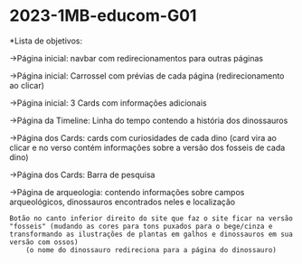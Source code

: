 # 2023-1MB-educom-G01

*Lista de objetivos: 

 

 

->Página inicial: navbar com redirecionamentos para outras páginas 

->Página inicial: Carrossel com prévias de cada página (redirecionamento ao clicar) 

->Página inicial: 3 Cards com informações adicionais 


->Página da Timeline: Linha do tempo contendo a história dos dinossauros  


->Página dos Cards: cards com curiosidades de cada dino (card vira ao clicar e no verso contém informações sobre a versão dos fosseis de cada dino) 

->Página dos Cards: Barra de pesquisa 

 
->Página de arqueologia: contendo informações sobre campos arqueológicos, dinossauros encontrados neles e localização  



    Botão no canto inferior direito do site que faz o site ficar na versão "fosseis" (mudando as cores para tons puxados para o bege/cinza e transformando as ilustrações de plantas em galhos e dinossauros em sua versão com ossos) 
        (o nome do dinossauro redireciona para a página do dinossauro) 

 